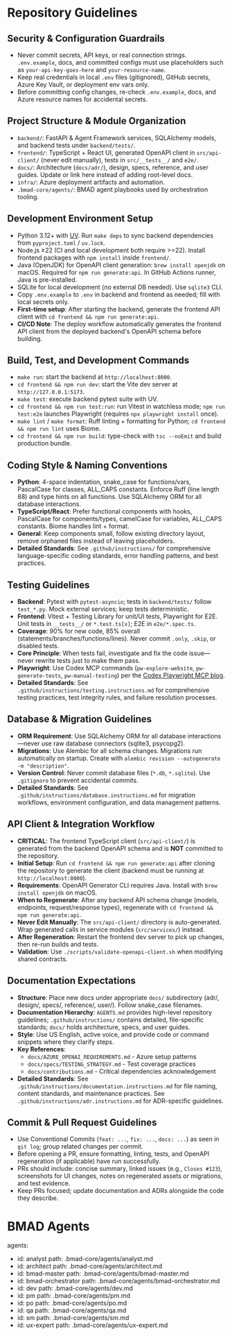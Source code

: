 # Repository Guidelines

## Security & Configuration Guardrails
- Never commit secrets, API keys, or real connection strings. `.env.example`, docs, and committed configs must use placeholders such as `your-api-key-goes-here` and `your-resource-name`.
- Keep real credentials in local `.env` files (gitignored), GitHub secrets, Azure Key Vault, or deployment env vars only.
- Before committing config changes, re-check `.env.example`, docs, and Azure resource names for accidental secrets.

## Project Structure & Module Organization
- `backend/`: FastAPI & Agent Framework services, SQLAlchemy models, and backend tests under `backend/tests/`.
- `frontend/`: TypeScript + React UI, generated OpenAPI client in `src/api-client/` (never edit manually), tests in `src/__tests__/` and `e2e/`.
- `docs/`: Architecture (`docs/adr/`), design, specs, reference, and user guides. Update or link here instead of adding root-level docs.
- `infra/`: Azure deployment artifacts and automation.
- `.bmad-core/agents/`: BMAD agent playbooks used by orchestration tooling.

## Development Environment Setup
- Python 3.12+ with [UV](https://github.com/astral-sh/uv). Run `make deps` to sync backend dependencies from `pyproject.toml` / `uv.lock`.
- Node.js ≥22 (CI and local development both require >=22). Install frontend packages with `npm install` inside `frontend/`.
- Java (OpenJDK) for OpenAPI client generation: `brew install openjdk` on macOS. Required for `npm run generate:api`. In GitHub Actions runner, Java is pre-installed.
- SQLite for local development (no external DB needed). Use `sqlite3` CLI.
- Copy `.env.example` to `.env` in backend and frontend as needed; fill with local secrets only.
- **First-time setup**: After starting the backend, generate the frontend API client with `cd frontend && npm run generate:api`.
- **CI/CD Note**: The deploy workflow automatically generates the frontend API client from the deployed backend's OpenAPI schema before building.

## Build, Test, and Development Commands
- `make run`: start the backend at `http://localhost:8000`.
- `cd frontend && npm run dev`: start the Vite dev server at `http://127.0.0.1:5173`.
- `make test`: execute backend pytest suite with UV.
- `cd frontend && npm run test:run`: run Vitest in watchless mode; `npm run test:e2e` launches Playwright (requires `npx playwright install` once).
- `make lint` / `make format`: Ruff linting + formatting for Python; `cd frontend && npm run lint` uses Biome.
- `cd frontend && npm run build`: type-check with `tsc --noEmit` and build production bundle.

## Coding Style & Naming Conventions
- **Python**: 4-space indentation, snake_case for functions/vars, PascalCase for classes, ALL_CAPS constants. Enforce Ruff (line length 88) and type hints on all functions. Use SQLAlchemy ORM for all database interactions.
- **TypeScript/React**: Prefer functional components with hooks, PascalCase for components/types, camelCase for variables, ALL_CAPS constants. Biome handles lint + format.
- **General**: Keep components small, follow existing directory layout, remove orphaned files instead of leaving placeholders.
- **Detailed Standards**: See `.github/instructions/` for comprehensive language-specific coding standards, error handling patterns, and best practices.

## Testing Guidelines
- **Backend**: Pytest with `pytest-asyncio`; tests in `backend/tests/` follow `test_*.py`. Mock external services; keep tests deterministic.
- **Frontend**: Vitest + Testing Library for unit/UI tests, Playwright for E2E. Unit tests in `__tests__/` or `*.test.ts[x]`; E2E in `e2e/*.spec.ts`.
- **Coverage**: 90% for new code, 85% overall (statements/branches/functions/lines). Never commit `.only`, `.skip`, or disabled tests.
- **Core Principle**: When tests fail, investigate and fix the code issue—never rewrite tests just to make them pass.
- **Playwright**: Use Codex MCP commands (`pw-explore-website`, `pw-generate-tests`, `pw-manual-testing`) per the [Codex Playwright MCP blog](https://blog.gopenai.com/automating-e2e-chat-flow-testing-with-codex-playwright-mcp-1ce4020dcbca).
- **Detailed Standards**: See `.github/instructions/testing.instructions.md` for comprehensive testing practices, test integrity rules, and failure resolution processes.

## Database & Migration Guidelines
- **ORM Requirement**: Use SQLAlchemy ORM for all database interactions—never use raw database connectors (sqlite3, psycopg2).
- **Migrations**: Use Alembic for all schema changes. Migrations run automatically on startup. Create with `alembic revision --autogenerate -m "description"`.
- **Version Control**: Never commit database files (`*.db`, `*.sqlite`). Use `.gitignore` to prevent accidental commits.
- **Detailed Standards**: See `.github/instructions/database.instructions.md` for migration workflows, environment configuration, and data management patterns.

## API Client & Integration Workflow
- **CRITICAL**: The frontend TypeScript client (`src/api-client/`) is generated from the backend OpenAPI schema and is **NOT** committed to the repository.
- **Initial Setup**: Run `cd frontend && npm run generate:api` after cloning the repository to generate the client (backend must be running at `http://localhost:8000`).
- **Requirements**: OpenAPI Generator CLI requires Java. Install with `brew install openjdk` on macOS.
- **When to Regenerate**: After any backend API schema change (models, endpoints, request/response types), regenerate with `cd frontend && npm run generate:api`.
- **Never Edit Manually**: The `src/api-client/` directory is auto-generated. Wrap generated calls in service modules (`src/services/`) instead.
- **After Regeneration**: Restart the frontend dev server to pick up changes, then re-run builds and tests.
- **Validation**: Use `./scripts/validate-openapi-client.sh` when modifying shared contracts.

## Documentation Expectations
- **Structure**: Place new docs under appropriate `docs/` subdirectory (adr/, design/, specs/, reference/, user/). Follow snake_case filenames.
- **Documentation Hierarchy**: `AGENTS.md` provides high-level repository guidelines; `.github/instructions/` contains detailed, file-specific standards; `docs/` holds architecture, specs, and user guides.
- **Style**: Use US English, active voice, and provide code or command snippets where they clarify steps.
- **Key References**:
  - `docs/AZURE_OPENAI_REQUIREMENTS.md` - Azure setup patterns
  - `docs/specs/TESTING_STRATEGY.md` - Test coverage practices
  - `docs/contributions.md` - Critical dependencies acknowledgement
- **Detailed Standards**: See `.github/instructions/documentation.instructions.md` for file naming, content standards, and maintenance practices. See `.github/instructions/adr.instructions.md` for ADR-specific guidelines.

## Commit & Pull Request Guidelines
- Use Conventional Commits (`feat: ...`, `fix: ...`, `docs: ...`) as seen in `git log`; group related changes per commit.
- Before opening a PR, ensure formatting, linting, tests, and OpenAPI regeneration (if applicable) have run successfully.
- PRs should include: concise summary, linked issues (e.g., `Closes #123`), screenshots for UI changes, notes on regenerated assets or migrations, and test evidence.
- Keep PRs focused; update documentation and ADRs alongside the code they describe.

# BMAD Agents
agents:
  - id: analyst
    path: .bmad-core/agents/analyst.md
  - id: architect
    path: .bmad-core/agents/architect.md
  - id: bmad-master
    path: .bmad-core/agents/bmad-master.md
  - id: bmad-orchestrator
    path: .bmad-core/agents/bmad-orchestrator.md
  - id: dev
    path: .bmad-core/agents/dev.md
  - id: pm
    path: .bmad-core/agents/pm.md
  - id: po
    path: .bmad-core/agents/po.md
  - id: qa
    path: .bmad-core/agents/qa.md
  - id: sm
    path: .bmad-core/agents/sm.md
  - id: ux-expert
    path: .bmad-core/agents/ux-expert.md